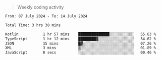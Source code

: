 > Weekly coding activity
<!--START_SECTION:waka-->

```txt
From: 07 July 2024 - To: 14 July 2024

Total Time: 3 hrs 30 mins

Kotlin           1 hr 57 mins    ██████████████░░░░░░░░░░░   55.63 %
TypeScript       1 hr 12 mins    ████████▓░░░░░░░░░░░░░░░░   34.62 %
JSON             15 mins         █▓░░░░░░░░░░░░░░░░░░░░░░░   07.26 %
XML              3 mins          ▒░░░░░░░░░░░░░░░░░░░░░░░░   01.89 %
JavaScript       0 secs          ░░░░░░░░░░░░░░░░░░░░░░░░░   00.46 %
```

<!--END_SECTION:waka-->
